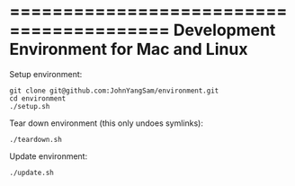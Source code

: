 =========================================
Development Environment for Mac and Linux
=========================================

Setup environment:

```ssh
git clone git@github.com:JohnYangSam/environment.git
cd environment
./setup.sh
```

Tear down environment (this only undoes symlinks):

`./teardown.sh`

Update environment:

`./update.sh`

